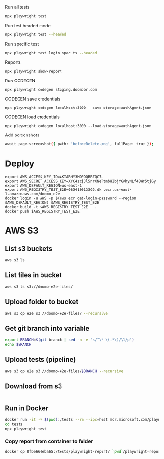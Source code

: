 Run all tests

```bash
npx playwright test
```

Run test headed mode

```bash
npx playwright test --headed
```

Run specific test

```bash
npx playwright test login.spec.ts --headed
```



Reports

```bash
npx playwright show-report
```


Run CODEGEN

```bash
npx playwright codegen staging.doomobr.com
```

CODEGEN save credentials

```
npx playwright codegen localhost:3000 --save-storage=authAgent.json
```

CODEGEN load credentials

```
npx playwright codegen localhost:3000 --load-storage=authAgent.json
```



Add screenshots 

```bash
await page.screenshot({ path: 'beforeDelete.png', fullPage: true });
```


# Deploy

```
export AWS_ACCESS_KEY_ID=AKIARHY3MOFOQBRZQC7L
export AWS_SECRET_ACCESS_KEY=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
export AWS_DEFAULT_REGION=us-east-1
export AWS_REGISTRY_TEST_E2E=085419913565.dkr.ecr.us-east-1.amazonaws.com/doomo_e2e
docker login -u AWS -p $(aws ecr get-login-password --region $AWS_DEFAULT_REGION) $AWS_REGISTRY_TEST_E2E        
docker build -t $AWS_REGISTRY_TEST_E2E   .
docker push $AWS_REGISTRY_TEST_E2E
```


# AWS S3

## List s3 buckets
```bash
aws s3 ls
```

## List files in bucket
```bash
aws s3 ls s3://doomo-e2e-files/
```

## Upload folder to bucket
```bash
aws s3 cp e2e s3://doomo-e2e-files/ --recursive
```

## Get git branch into variable
```bash
export BRANCH=$(git branch | sed -n -e 's/^\* \(.*\)/\1/p')
echo $BRANCH
```
## Upload tests (pipeline)

```bash
aws s3 cp e2e s3://doomo-e2e-files/$BRANCH --recursive
```

## Download from s3

```bash

```


## Run in Docker 

```bash
docker run -it -v $(pwd):/tests --rm --ipc=host mcr.microsoft.com/playwright:v1.25.0-focal /bin/bash
cd tests
npx playwright test
```

### Copy report from container to folder

```bash
docker cp 8fbe664eba65:/tests/playwright-report/ `pwd`/playwright-report/.
```